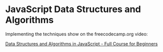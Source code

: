 # JavaScript Data Structures and Algorithms 

Implementing the techniques show on the freecodecamp.org video:

[Data Structures and Algorithms in JavaScript - Full Course for Beginners](https://www.youtube.com/watch?v=t2CEgPsws3U)
